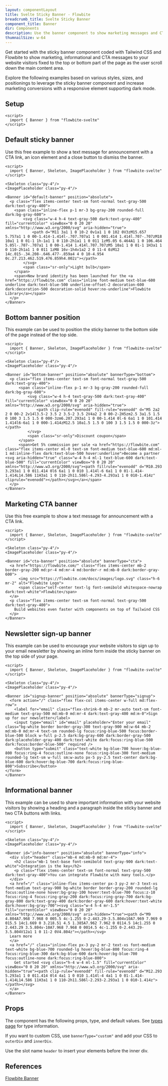 ```yaml
---
layout: componentLayout
title: Svelte Sticky Banner - Flowbite
breadcrumb_title: Svelte Sticky Banner
component_title: Banner
dir: Components
description: Use the banner component to show marketing messages and CTA buttons at the top or bottom side of your website based on the utility classes from Tailwind CSS
thumnailSize: w-64
---
```


<script>
  import { TableProp, TableDefaultRow } from '../../utils'
  import { P, A } from '$lib'

  import { props as bannerProps } from '../../props/Banner.json'

  // lib files
  const libFiles = import.meta.glob('$lib/banner/*.svelte')
</script>



Get started with the sticky banner component coded with Tailwind CSS and Flowbite to show marketing, informational and CTA messages to your website visitors fixed to the top or bottom part of the page as the user scroll down the main content area.

Explore the following examples based on various styles, sizes, and positionings to leverage the sticky banner component and increase marketing conversions with a responsive element supporting dark mode.

## Setup

```svelte example hideOutput
<script>
  import { Banner } from "flowbite-svelte"
</script>
```

## Default sticky banner

Use this free example to show a text message for announcement with a CTA link, an icon element and a close button to dismiss the banner.

```svelte example class="flex flex-col relative" hideScript 
<script>
  import { Banner, Skeleton, ImagePlaceholder } from "flowbite-svelte"
</script>

<Skeleton class="py-4"/>
<ImagePlaceholder class="py-4"/>

<Banner id="default-banner" position="absolute">
  <p class="flex items-center text-sm font-normal text-gray-500 dark:text-gray-400">
    <span class="inline-flex p-1 mr-3 bg-gray-200 rounded-full dark:bg-gray-600">
        <svg class="w-4 h-4 text-gray-500 dark:text-gray-400" fill="currentColor" viewBox="0 0 20 20" xmlns="http://www.w3.org/2000/svg" aria-hidden="true">
            <path d="M11 3a1 1 0 10-2 0v1a1 1 0 102 0V3zM15.657 5.757a1 1 0 00-1.414-1.414l-.707.707a1 1 0 001.414 1.414l.707-.707zM18 10a1 1 0 01-1 1h-1a1 1 0 110-2h1a1 1 0 011 1zM5.05 6.464A1 1 0 106.464 5.05l-.707-.707a1 1 0 00-1.414 1.414l.707.707zM5 10a1 1 0 01-1 1H3a1 1 0 110-2h1a1 1 0 011 1zM8 16v-1h4v1a2 2 0 11-4 0zM12 14c.015-.34.208-.646.477-.859a4 4 0 10-4.954 0c.27.213.462.519.476.859h4.002z"></path>
        </svg>
        <span class="sr-only">Light bulb</span>
    </span>
    <span>New brand identity has been launched for the <a href="https://flowbite.com" class="inline font-medium text-blue-600 underline dark:text-blue-500 underline-offset-2 decoration-600 dark:decoration-500 decoration-solid hover:no-underline">Flowbite Library</a></span>
  </p>
</Banner>
```

## Bottom banner position

This example can be used to position the sticky banner to the bottom side of the page instead of the top side.

```svelte example class="flex flex-col relative" hideScript
<script>
  import { Banner, Skeleton, ImagePlaceholder } from "flowbite-svelte"
</script>

<Skeleton class="py-4"/>
<ImagePlaceholder class="py-4"/>

<Banner id="bottom-banner" position="absolute" bannerType="bottom">
  <p class="flex items-center text-sm font-normal text-gray-500 dark:text-gray-400">
      <span class="inline-flex p-1 mr-3 bg-gray-200 rounded-full dark:bg-gray-600">
          <svg class="w-4 h-4 text-gray-500 dark:text-gray-400" fill="currentColor" viewBox="0 0 20 20" xmlns="http://www.w3.org/2000/svg" aria-hidden="true">
              <path clip-rule="evenodd" fill-rule="evenodd" d="M5 2a2 2 0 00-2 2v14l3.5-2 3.5 2 3.5-2 3.5 2V4a2 2 0 00-2-2H5zm2.5 3a1.5 1.5 0 100 3 1.5 1.5 0 000-3zm6.207.293a1 1 0 00-1.414 0l-6 6a1 1 0 101.414 1.414l6-6a1 1 0 000-1.414zM12.5 10a1.5 1.5 0 100 3 1.5 1.5 0 000-3z"></path>
          </svg>
          <span class="sr-only">Discount coupon</span>
      </span>
      <span>Get 5% commission per sale <a href="https://flowbite.com" class="flex items-center ml-0 text-sm font-medium text-blue-600 md:ml-1 md:inline-flex dark:text-blue-500 hover:underline">Become a partner <svg aria-hidden="true" class="w-4 h-4 ml-1 text-blue-600 dark:text-blue-500" fill="currentColor" viewBox="0 0 20 20" xmlns="http://www.w3.org/2000/svg"><path fillrule="evenodd" d="M10.293 3.293a1 1 0 011.414 0l6 6a1 1 0 010 1.414l-6 6a1 1 0 01-1.414-1.414L14.586 11H3a1 1 0 110-2h11.586l-4.293-4.293a1 1 0 010-1.414z" cliprule="evenodd"></path></svg></a></span>
  </p>
</Banner>
```

## Marketing CTA banner

Use this free example to show a text message for announcement with a CTA link. 

```svelte example class="flex flex-col relative" hideScript
<script>
  import { Banner, Skeleton, ImagePlaceholder } from "flowbite-svelte"
</script>

<Skeleton class="py-4"/>
<ImagePlaceholder class="py-4"/>

<Banner id="cta-banner" position="absolute" bannerType="cta">
  <a href="https://flowbite.com/" class="flex items-center mb-2 border-gray-200 md:pr-4 md:mr-4 md:border-r md:mb-0 dark:border-gray-600">
      <img src="https://flowbite.com/docs/images/logo.svg" class="h-6 mr-2" alt="Flowbite Logo">
      <span class="self-center text-lg font-semibold whitespace-nowrap dark:text-white">Flowbite</span>
  </a>
  <p class="flex items-center text-sm font-normal text-gray-500 dark:text-gray-400">
    Build websites even faster with components on top of Tailwind CSS
  </p>
</Banner>
```

## Newsletter sign-up banner 

This example can be used to encourage your website visitors to sign up to your email newsletter by showing an inline form inside the sticky banner on the top side of your page.

```svelte example class="flex flex-col relative" hideScript
<script>
  import { Banner, Skeleton, ImagePlaceholder } from "flowbite-svelte"
</script>

<Skeleton class="py-4"/>
<ImagePlaceholder class="py-4"/>

<Banner id="signup-banner" position="absolute" bannerType="signup">
  <form action="/" class="flex flex-col items-center w-full md:flex-row">
    <label for="email" class="flex-shrink-0 mb-2 mr-auto text-sm font-medium text-gray-500 md:mb-0 md:mr-4 dark:text-gray-400 md:m-0">Sign up for our newsletter</label>
    <input type="email" id="email" placeholder="Enter your email" class="bg-white border border-gray-300 text-gray-900 md:w-64 mb-2 md:mb-0 md:mr-4 text-sm rounded-lg focus:ring-blue-500 focus:border-blue-500 block w-full p-2.5 dark:bg-gray-600 dark:border-gray-500 dark:placeholder-gray-400 dark:text-white dark:focus:ring-blue-500 dark:focus:border-blue-500" required />
    <button type="submit" class="text-white bg-blue-700 hover:bg-blue-800 focus:ring-4 focus:outline-none focus:ring-blue-300 font-medium rounded-lg text-sm w-full sm:w-auto px-5 py-2.5 text-center dark:bg-blue-600 dark:hover:bg-blue-700 dark:focus:ring-blue-800">Subscribe</button>
</form>
</Banner>
```

## Informational banner

This example can be used to share important information with your website visitors by showing a heading and a paragraph inside the sticky banner and two CTA buttons with links.

```svelte example class="flex flex-col relative" hideScript
<script>
  import { Banner, Skeleton, ImagePlaceholder } from "flowbite-svelte"
</script>

<Skeleton class="py-4"/>
<ImagePlaceholder class="py-4"/>

<Banner id="info-banner" position="absolute" bannerType="info">
  <div slot="header" class="mb-4 md:mb-0 md:mr-4">
    <h2 class="mb-1 text-base font-semibold text-gray-900 dark:text-white">Integration is the key</h2>
    <p class="flex items-center text-sm font-normal text-gray-500 dark:text-gray-400">You can integrate Flowbite with many tools.</p>
  </div>
  <a href="/" class="inline-flex items-center px-3 py-2 mr-3 text-xs font-medium text-gray-900 bg-white border border-gray-200 rounded-lg focus:outline-none hover:bg-gray-100 hover:text-blue-700 focus:z-10 focus:ring-4 focus:ring-gray-200 dark:focus:ring-gray-700 dark:bg-gray-800 dark:text-gray-400 dark:border-gray-600 dark:hover:text-white dark:hover:bg-gray-700"><svg class="w-4 h-4 mr-1.5" fill="currentColor" viewBox="0 0 20 20" xmlns="http://www.w3.org/2000/svg" aria-hidden="true"><path d="M9 4.804A7.968 7.968 0 005.5 4c-1.255 0-2.443.29-3.5.804v10A7.969 7.969 0 015.5 14c1.669 0 3.218.51 4.5 1.385A7.962 7.962 0 0114.5 14c1.255 0 2.443.29 3.5.804v-10A7.968 7.968 0 0014.5 4c-1.255 0-2.443.29-3.5.804V12a1 1 0 11-2 0V4.804z"></path></svg> 
  Learn more
  </a>
  <a href="/" class="inline-flex px-3 py-2 mr-2 text-xs font-medium text-white bg-blue-700 rounded-lg hover:bg-blue-800 focus:ring-4 focus:ring-blue-300 dark:bg-blue-600 dark:hover:bg-blue-700 focus:outline-none dark:focus:ring-blue-800">
    Get started <svg class="h-4 w-4 ml-1.5" fill="currentColor" viewBox="0 0 20 20" xmlns="http://www.w3.org/2000/svg" aria-hidden="true"><path clip-rule="evenodd" fill-rule="evenodd" d="M12.293 5.293a1 1 0 011.414 0l4 4a1 1 0 010 1.414l-4 4a1 1 0 01-1.414-1.414L14.586 11H3a1 1 0 110-2h11.586l-2.293-2.293a1 1 0 010-1.414z"></path></svg>
  </a>
</Banner>
```

## Props

The component has the following props, type, and default values. See <A href="/pages/types">types page</A> for type information.

If you want to custom CSS, use `bannerType="custom"` and add your CSS to `outerDiv` and `innerDiv`. 

Use the slot name `header` to insert your elements before the inner div.

<TableProp>
<TableDefaultRow items={bannerProps} rowState='hover' />
</TableProp>

## References

<P>
  <A href="https://flowbite.com/docs/components/banner/" target="_blank" rel="noreferrer" class="link">
  Flowbite Banner
  </A>
</P>
